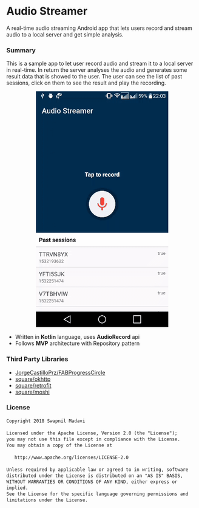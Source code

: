 # Audio Streamer
A real-time audio streaming Android app that lets users record and stream audio to a local server and get simple analysis.

### Summary

This is a sample app to let user record audio and stream it to a local server in real-time. 
In return the server analyses the audio and generates some result data that is showed to the user. 
The user can see the list of past sessions, click on them to see the result and play the recording.</br>

<p align="center">
  <img src="art/audio_streamer.gif" alt="Audio Streamer" />
</p>

* Written in <b>Kotlin</b> language, uses <b>AudioRecord</b> api
* Follows <b>MVP</b> architecture with Repository pattern

### Third Party Libraries
* [JorgeCastilloPrz/FABProgressCircle](https://github.com/JorgeCastilloPrz/FABProgressCircle)
* [square/okhttp](https://github.com/square/okhttp)
* [square/retrofit](https://github.com/square/retrofit)
* [square/moshi](https://github.com/square/moshi)

### License

    Copyright 2018 Swapnil Madavi

    Licensed under the Apache License, Version 2.0 (the "License");
    you may not use this file except in compliance with the License.
    You may obtain a copy of the License at

       http://www.apache.org/licenses/LICENSE-2.0

    Unless required by applicable law or agreed to in writing, software
    distributed under the License is distributed on an "AS IS" BASIS,
    WITHOUT WARRANTIES OR CONDITIONS OF ANY KIND, either express or implied.
    See the License for the specific language governing permissions and
    limitations under the License.

